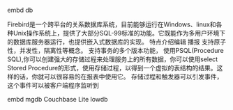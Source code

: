 embd db


Firebird是一个跨平台的关系数据库系统，目前能够运行在Windows、linux和各种Unix操作系统上，提供了大部分SQL-99标准的功能。它既能作为多用户环境下的数据库服务器运行，也提供嵌入式数据库的实现。
特点介绍编辑 播报
支持原子性，并发性，隔离性等概念。
支持事务的多个版本功能，
使用PSQL(Procedure SQL),你可以创建强大的存储过程来处理服务上的所有数据，你可以使用select Stored Procedure的形式，使用存储过程，以得到一个虚拟的表结构的结果。这样的话，你就可以很容易的在报表中使用它。
存储过程和触发器可以引发事件，这个事件可以被客户端程序监听到

embd mgdb
Couchbase Lite
lowdb